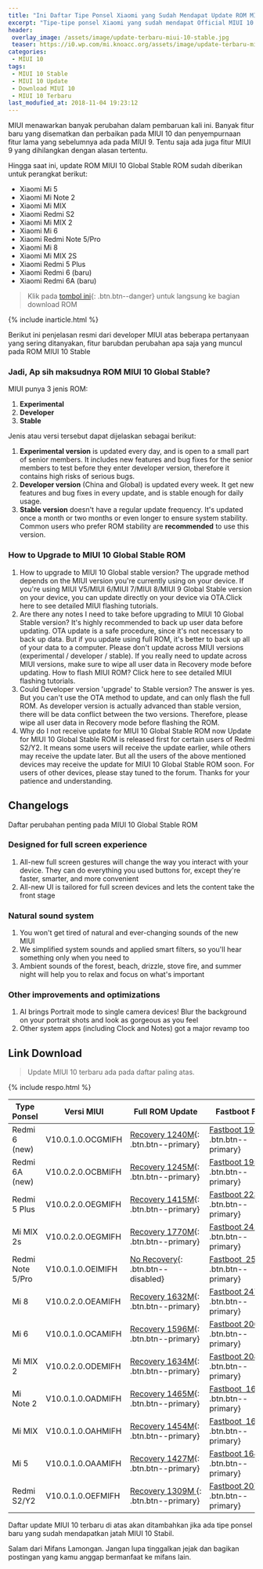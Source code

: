 ```yaml
---
title: "Ini Daftar Tipe Ponsel Xiaomi yang Sudah Mendapat Update ROM MIUI 10 Stabil"
excerpt: "Tipe-tipe ponsel Xiaomi yang sudah mendapat Official MIUI 10 ROM [Global/China Stable] beserta link unduhnya"
header:
 overlay_image: /assets/image/update-terbaru-miui-10-stable.jpg
 teaser: https://i0.wp.com/mi.knoacc.org/assets/image/update-terbaru-miui-10-stable.jpg
categories:
 - MIUI 10
tags:
 - MIUI 10 Stable
 - MIUI 10 Update
 - Download MIUI 10
 - MIUI 10 Terbaru
last_modufied_at: 2018-11-04 19:23:12
---
```

MIUI menawarkan banyak perubahan dalam pembaruan kali ini. Banyak fitur baru yang disematkan dan perbaikan pada MIUI 10 dan penyempurnaan fitur lama yang sebelumnya ada pada MIUI 9. Tentu saja ada juga fitur MIUI 9 yang dihilangkan dengan alasan tertentu.

Hingga saat ini, update ROM MIUI 10 Global Stable ROM sudah diberikan untuk perangkat berikut:

- Xiaomi Mi 5
- Xiaomi Mi Note 2
- Xiaomi Mi MIX
- Xiaomi Redmi S2
- Xiaomi Mi MIX 2
- Xiaomi Mi 6
- Xiaomi Redmi Note 5/Pro
- Xiaomi Mi 8
- Xiaomi Mi MIX 2S
- Xiaomi Redmi 5 Plus
- Xiaomi Redmi 6 (baru)
- Xiaomi Redmi 6A (baru)

> Klik pada [tombol ini](#link-download){: .btn.btn--danger} untuk langsung ke bagian download ROM

{% include inarticle.html %}

Berikut ini penjelasan resmi dari developer MIUI atas beberapa pertanyaan yang sering ditanyakan, fitur barubdan perubahan apa saja yang muncul pada ROM MIUI 10 Stable

### Jadi, Ap sih maksudnya ROM MIUI 10 Global Stable?

MIUI punya 3 jenis ROM:

1. **Experimental**
2. **Developer**
3. **Stable**

Jenis atau versi tersebut dapat dijelaskan sebagai berikut:

1. **Experimental version** is updated every day, and is open to a small part of senior members. It includes new features and bug fixes for the senior members to test before they enter developer version, therefore it contains high risks of serious bugs.
2. **Developer version** (China and Global) is updated every week. It get new features and bug fixes in every update, and is stable enough for daily usage.
3. **Stable version** doesn't have a regular update frequency. It's updated once a month or two months or even longer to ensure system stability. Common users who prefer ROM stability are **recommended** to use this version.

### How to Upgrade to MIUI 10 Global Stable ROM

1. How to upgrade to MIUI 10 Global stable version? The upgrade method depends on the MIUI version you're currently using on your device. If you're using MIUI V5/MIUI 6/MIUI 7/MIUI 8/MIUI 9 Global Stable version on your device, you can update directly on your device via OTA.Click here to see detailed MIUI flashing tutorials.
2. Are there any notes I need to take before upgrading to MIUI 10 Global Stable version? It's highly recommended to back up user data before updating. OTA update is a safe procedure, since it's not necessary to back up data. But if you update using full ROM, it's better to back up all of your data to a computer. Please don't update across MIUI versions (experimental / developer / stable). If you really need to update across MIUI versions, make sure to wipe all user data in Recovery mode before updating. How to flash MIUI ROM? Click here to see detailed MIUI flashing tutorials.
3. Could Developer version 'upgrade' to Stable version? The answer is yes. But you can't use the OTA method to update, and can only flash the full ROM. As developer version is actually advanced than stable version, there will be data conflict between the two versions. Therefore, please wipe all user data in Recovery mode before flashing the ROM.
4. Why do I not receive update for MIUI 10 Global Stable ROM now Update for MIUI 10 Global Stable ROM is released first for certain users of Redmi S2/Y2. It means some users will receive the update earlier, while others may receive the update later. But all the users of the above mentioned devices may receive the update for MIUI 10 Global Stable ROM soon. For users of other devices, please stay tuned to the forum. Thanks for your patience and understanding.

## Changelogs

Daftar perubahan penting pada MIUI 10 Global Stable ROM

### Designed for full screen experience

1. All-new full screen gestures will change the way you interact with your device. They can do everything you used buttons for, except they're faster, smarter, and more convenient
2. All-new UI is tailored for full screen devices and lets the content take the front stage

### Natural sound system

1. You won't get tired of natural and ever-changing sounds of the new MIUI
2. We simplified system sounds and applied smart filters, so you'll hear something only when you need to
3. Ambient sounds of the forest, beach, drizzle, stove fire, and summer night will help you to relax and focus on what's important

### Other improvements and optimizations

1. AI brings Portrait mode to single camera devices! Blur the background on your portrait shots and look as gorgeous as you feel
2. Other system apps (including Clock and Notes) got a major revamp too

## Link Download

> Update MIUI 10 terbaru ada pada daftar paling atas.

{% include respo.html %}

| Type Ponsel | Versi MIUI | Full ROM Update | Fastboot Flash |
|------|------|------|------|
| Redmi 6 (new) | V10.0.1.0.OCGMIFH | [Recovery 1240M](http://bigota.d.miui.com/V10.0.1.0.OCGMIFH/miui_HM6Global_V10.0.1.0.OCGMIFH_fd06fbb541_8.1.zip){: .btn.btn--primary} | [Fastboot 1951M](http://bigota.d.miui.com/V10.0.1.0.OCGMIFH/cereus_global_images_V10.0.1.0.OCGMIFH_20180919.0000.00_8.1_global_794ccbbe18.tgz){: .btn.btn--primary} |
| Redmi 6A (new) |V10.0.2.0.OCBMIFH | [Recovery 1245M](zip){: .btn.btn--primary} | [Fastboot 1953M](http://bigota.d.miui.com/V10.0.2.0.OCBMIFH/miui_HM6AGlobal_V10.0.2.0.OCBMIFH_f3505ab8ee_8.1.zip){: .btn.btn--primary} |
| Redmi 5 Plus | V10.0.2.0.OEGMIFH | [Recovery 1415M](http://bigota.d.miui.com/V10.0.2.0.OEGMIFH/miui_HM5PlusGlobal_V10.0.2.0.OEGMIFH_dc9f1b974c_8.1.zip){: .btn.btn--primary} | [Fastboot 2237M](http://bigota.d.miui.com/V10.0.2.0.OEGMIFH/vince_global_images_V10.0.2.0.OEGMIFH_20180914.0000.00_8.1_global_018f1e352d.tgz){: .btn.btn--primary} |
| Mi MIX 2s | V10.0.2.0.OEGMIFH | [Recovery 1770M](http://bigota.d.miui.com/V10.0.2.0.ODGMIFH/miui_MIMIX2SGlobal_V10.0.2.0.ODGMIFH_ddc8dcd78e_8.0.zip){: .btn.btn--primary} | [Fastboot 2412M](http://bigota.d.miui.com/V10.0.2.0.OEGMIFH/vince_global_images_V10.0.2.0.OEGMIFH_20180914.0000.00_8.1_global_018f1e352d.tgz){: .btn.btn--primary} |
| Redmi Note 5/Pro | V10.0.1.0.OEIMIFH | [No Recovery](#){: .btn.btn--disabled} | [Fastboot  2543M](http://bigota.d.miui.com/V10.0.1.0.OEIMIFH/whyred_global_images_V10.0.1.0.OEIMIFH_20180910.0000.00_8.1_global_ef9a6f693b.tgz){: .btn.btn--primary} |
| Mi 8 | V10.0.2.0.OEAMIFH |[Recovery 1632M](http://bigota.d.miui.com/V10.0.2.0.OEAMIFH/miui_MI8Global_V10.0.2.0.OEAMIFH_f1b5f34c66_8.1.zip){: .btn.btn--primary} | [Fastboot 2474M](http://bigota.d.miui.com/V10.0.2.0.OEAMIFH/dipper_global_images_V10.0.2.0.OEAMIFH_20180912.0000.00_8.1_global_7d6e5e4b45.tgz){: .btn.btn--primary} |
| Mi 6 | V10.0.1.0.OCAMIFH | [Recovery 1596M](http://bigota.d.miui.com/V10.0.1.0.OCAMIFH/miui_MI6Global_V10.0.1.0.OCAMIFH_1f4296c44e_8.0.zip){: .btn.btn--primary} | [Fastboot 2069M](http://bigota.d.miui.com/V10.0.1.0.OCAMIFH/sagit_global_images_V10.0.1.0.OCAMIFH_20180905.0000.00_8.0_global_7ce4be65b4.tgz){: .btn.btn--primary} |
| Mi MIX 2 | V10.0.2.0.ODEMIFH | [Recovery 1634M](http://bigota.d.miui.com/V10.0.2.0.ODEMIFH/miui_MIMIX2Global_V10.0.2.0.ODEMIFH_4766e733e7_8.0.zip){: .btn.btn--primary} | [Fastboot 2081M](http://bigota.d.miui.com/V10.0.2.0.ODEMIFH/chiron_global_images_V10.0.2.0.ODEMIFH_20180906.0000.00_8.0_global_bcc80dae29.tgz){: .btn.btn--primary} |
| Mi Note 2 | V10.0.1.0.OADMIFH | [Recovery 1465M](http://bigota.d.miui.com/V10.0.1.0.OADMIFH/miui_MINote2Global_V10.0.1.0.OADMIFH_436a66f6b3_8.0.zip){: .btn.btn--primary} | [Fastboot  1683M](http://bigota.d.miui.com/V10.0.1.0.OADMIFH/scorpio_global_images_V10.0.1.0.OADMIFH_20180831.0000.00_8.0_global_cb0bc7a6a5.tgz){: .btn.btn--primary} |
| Mi MIX | V10.0.1.0.OAHMIFH | [Recovery 1454M](http://bigota.d.miui.com/V10.0.1.0.OAHMIFH/miui_MIMIXGlobal_V10.0.1.0.OAHMIFH_9bf07533e3_8.0.zip){: .btn.btn--primary} | [Fastboot  1630M](http://bigota.d.miui.com/V10.0.1.0.OAHMIFH/lithium_global_images_V10.0.1.0.OAHMIFH_20180831.0000.00_8.0_global_6af721a86e.tgz){: .btn.btn--primary} |
| Mi 5 | V10.0.1.0.OAAMIFH | [Recovery 1427M](http://bigota.d.miui.com/V10.0.1.0.OAAMIFH/miui_MI5Global_V10.0.1.0.OAAMIFH_5d78eeb0ae_8.0.zip){: .btn.btn--primary} | [Fastboot 1645M ](http://bigota.d.miui.com/V10.0.1.0.OAAMIFH/gemini_global_images_V10.0.1.0.OAAMIFH_20180831.0000.00_8.0_global_4288bc1f30.tgz){: .btn.btn--primary} |
| Redmi S2/Y2 | V10.0.1.0.OEFMIFH | [Recovery 1309M ](http://bigota.d.miui.com/V10.0.1.0.OEFMIFH/miui_HMS2Global_V10.0.1.0.OEFMIFH_34f6fa6afb_8.1.zip){: .btn.btn--primary} | [Fastboot 2076M](http://bigota.d.miui.com/V10.0.1.0.OEFMIFH/ysl_global_images_V10.0.1.0.OEFMIFH_20180829.0000.00_8.1_global_fb185a4220.tgz){: .btn.btn--primary} |

Daftar update MIUI 10 terbaru di atas akan ditambahkan jika ada tipe ponsel baru yang sudah mendapatkan jatah MIUI 10 Stabil.

Salam dari Mifans Lamongan. Jangan lupa tinggalkan jejak dan bagikan postingan yang kamu anggap bermanfaat ke mifans lain.